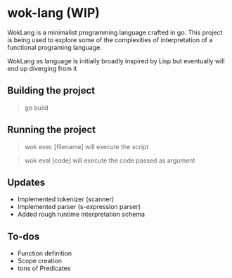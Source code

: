 # wok-lang (WIP)

WokLang is a minimalist programming language crafted in go.
This project is being used to explore some of the complexities of
interpretation of a functional programing language.

WokLang as language is initially broadly inspired by Lisp but eventually will
end up diverging from it

## Building the project

> go build

## Running the project

> wok exec [filename] will execute the script

> wok eval [code] will execute the code passed as argument

## Updates

- Implemented tokenizer (scanner)
- Implemented parser (s-expression parser)
- Added rough runtime interpretation schema

## To-dos

- Function definition
- Scope creation
- tons of Predicates
